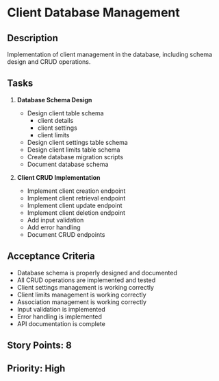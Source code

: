 # Client Database Management

## Description

Implementation of client management in the database, including schema design and CRUD operations.

## Tasks

1. **Database Schema Design**

   - Design client table schema
     - client details
     - client settings
     - client limits
   - Design client settings table schema
   - Design client limits table schema
   - Create database migration scripts
   - Document database schema

2. **Client CRUD Implementation**

   - Implement client creation endpoint
   - Implement client retrieval endpoint
   - Implement client update endpoint
   - Implement client deletion endpoint
   - Add input validation
   - Add error handling
   - Document CRUD endpoints

## Acceptance Criteria

- Database schema is properly designed and documented
- All CRUD operations are implemented and tested
- Client settings management is working correctly
- Client limits management is working correctly
- Association management is working correctly
- Input validation is implemented
- Error handling is implemented
- API documentation is complete

## Story Points: 8

## Priority: High
